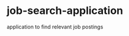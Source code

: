 # job-search-application
application to find relevant job postings

<script type="text/javascript">window['context']={"config":{"origin":"https:\/\/jobtensor.com","origin_route":"search.preview-job","base_path":"\/","urls":{"home":"https:\/\/jobtensor.com","blog":"https:\/\/jobtensor.com\/blog\/","about":"https:\/\/jobtensor.com\/about","post-a-job":"https:\/\/jobtensor.com\/register","pricing":"https:\/\/jobtensor.com\/pricing","imprint":"https:\/\/jobtensor.com\/imprint","data-security":"https:\/\/jobtensor.com\/data-security","support":"https:\/\/jobtensor.com\/support","partners":"https:\/\/jobtensor.com\/partners","sitemap":"https:\/\/jobtensor.com\/sitemap\/index","login":"https:\/\/jobtensor.com\/login","logout":"https:\/\/jobtensor.com\/logout","register":"https:\/\/jobtensor.com\/register","shortlisted":"https:\/\/jobtensor.com\/my\/shortlisted","skill-listing":"https:\/\/jobtensor.com\/top-it-skills-kenntnisse","occupation-listing":"https:\/\/jobtensor.com\/top-occupations-it-branche","study-hub":"https:\/\/jobtensor.com\/Studium","training-hub":"https:\/\/jobtensor.com\/Ausbildung","occupation-hub":"https:\/\/jobtensor.com\/Beruf","salary-hub":"https:\/\/jobtensor.com\/Gehalt","tutorial-hub":"https:\/\/jobtensor.com\/Tutorial\/de","search":"https:\/\/jobtensor.com\/search","search.show":"https:\/\/jobtensor.com\/:path","search.preview-job":"https:\/\/jobtensor.com\/job\/:slug","search.subscribe":"https:\/\/jobtensor.com\/search\/subscribe","ajax.search":"https:\/\/jobtensor.com\/ajax\/search\/:path","ajax.search.suggest":"https:\/\/jobtensor.com\/ajax\/search\/suggest","ajax.search.preview-job":"https:\/\/jobtensor.com\/ajax\/search\/jobs\/:slug","ajax.search.preview-job.meta":"https:\/\/jobtensor.com\/ajax\/search\/jobs\/:slug\/job-meta","ajax.search.preview-job.perform-action":"https:\/\/jobtensor.com\/ajax\/search\/jobs\/:slug\/perform-action","ajax.search.preview-job.perform-apply":"https:\/\/jobtensor.com\/ajax\/search\/jobs\/:slug\/perform-apply","ajax.search.preview-job.visit":"https:\/\/jobtensor.com\/ajax\/search\/jobs\/:slug\/visit","ajax.search.skill":"https:\/\/jobtensor.com\/ajax\/search\/skill","ajax.search.top-terms":"https:\/\/jobtensor.com\/ajax\/search\/top-terms","ajax.bookmarks.store":"https:\/\/jobtensor.com\/ajax\/bookmarks","ajax.bookmarks.delete":"https:\/\/jobtensor.com\/ajax\/bookmarks","ajax.jobs.apply":"https:\/\/jobtensor.com\/ajax\/jobs\/:job\/apply","ajax.external-jobs.apply":"https:\/\/jobtensor.com\/ajax\/external-jobs\/:external_job\/apply","employer.dashboard":"https:\/\/jobtensor.com\/dashboard","employer.jobs.create":"https:\/\/jobtensor.com\/employer\/jobs\/create?step=1&action=create","jobseeker.login":"https:\/\/jobtensor.com\/login?jobseeker","jobseeker.register":"https:\/\/jobtensor.com\/register?jobseeker","jobseeker.dashboard":"https:\/\/jobtensor.com\/jobseeker","jobseeker.shortlisted":"https:\/\/jobtensor.com\/jobseeker\/shortlisted"},"countries":{"GERMANY":"de","UNITED_KINGDOM":"uk","PHILIPPINES":"ph"},"default_country":"de","current_country":"de","supported_languages":["de","en"],"default_language":"de","map_center":["51.165694","10.451500"],"per_page":15,"support":{"email":"support@jobtensor.com","contact":"+49 201 999505-60","copyright":"Copyright \u00a9 Jobtensor 2024. All Rights reserved."}},"user":{"id":null,"is_employer":false,"is_jobseeker":false,"email":null,"full_name":null,"cv_link":null,"resume":null},"language":"de","path":null,"page":1,"seo":{"title":"Mechatroniker \/ Elektroniker (m\/w\/d) Automatisierungstechnik f\u00fcr Spritzgussfertigung","description":"Mechatroniker \/ Elektroniker (m\/w\/d) Automatisierungstechnik f\u00fcr Spritzgussfertigung","canonical":"https:\/\/jobtensor.com\/job\/Mechatroniker-Elektroniker-mwd-Automatisierungstechnik-f%C3%BCr-Spritzgussfertigung-MahskjlIViVy"},"title":"Mechatroniker \/ Elektroniker (m\/w\/d) Automatisierungstechnik f\u00fcr Spritzgussfertigung","total":1202052,"hits":[{"id":2020,"is_premium":true,"title":"Senior Application Owner (m\/f\/d)","company":"SEFE Energy GmbH","company_cluster":"SEFE Energy GmbH","company_logo":"https:\/\/res.cloudinary.com\/inqbyteio\/image\/upload\/f_auto,w_72\/if_ar_gt_1.78,c_lpad,w_72,h_72\/if_else,c_fill,w_72,h_72\/v1727857567\/zb4mhbi5gvslcsyjjwaz.png","posted_at":"2024-10-02","locations":["Kassel"],"is_remote":false,"snippet_fragments":["SEFE ist nicht nur unser Unternehmensname","Aber auch dar\u00fcber hinaus sehen wir uns als wichtigen Bestandteil der Europ\u00e4ischen Energiewende","SEFE ist entlang der Energie-Wertsch\u00f6pfungskette aktiv","Dank jahrzehntelanger Expertise im Energiehandel und dem kontinuierlichen Ausbau des LNG-Angebots ist SEFE mit einem j\u00e4hrlichen Vertriebsvolumen von 200 TWh Gas und Strom einer der wichtigsten Lieferanten von Industriekunden in Europa","SEFE beliefert \u00fcber 50.000 Kunden, von kleinen Unternehmen bis hin zu Stadtwerken und multinationalen Konzernen","Durch Investitionen in saubere Energien und insbesondere in das Wasserstoff-\u00d6kosystem leistet SEFE einen wichtigen Beitrag zur Energiewende","SEFE besch\u00e4ftigt weltweit rund 2.000 Mitarbeiter und ist ein Unternehmen des Bundes"],"from_rate":null,"to_rate":null,"rate_currency":null,"rate_unit":null,"skills":["Java","Test Management","Web Services","CD","Cloud","Continuous Integration","SOAP","Windows","XML","Linux"],"is_new":false,"is_expired":false,"slug":"Senior-Application-Owner-mfd-efBKKACGpUPj"},{"id":2024,"is_premium":true,"title":"Softwareentwickler (m\/w\/d)","company":"Bayerisches Landesamt f\u00fcr Gesundheit und Lebensmittelsicherheit","company_cluster":"Bayerisches Landesamt f\u00fcr Gesundheit und Lebensmittelsicherheit","company_logo":"https:\/\/anzeigenvorschau.net\/bestmedia\/stream\/du\/2061240\/nv6defb240963cd36de9777f697933ab021702a610\/1064544\/da0e2dcd7b08060\/logo_treffer.png","posted_at":"2024-10-02","locations":["Erlangen"],"is_remote":false,"snippet_fragments":[" Erstellung von Dokumentation (Pflichtenhefte, Fachkonzepte etc.) f\u00fcr die IT-Verfahren","       Installation und Test der einzuf\u00fchrenden Softwarepakete  ","       Unterst\u00fctzung der Mitarbeiterinnen und Mitarbeiter bez\u00fcglich der eingesetzten IT-Verfahren  ","       Ansprechpartner (m\/w\/d) f\u00fcr beteiligte externe Firmen  ","       Abgeschlossene Ausbildung als Fachinformatiker (m\/w\/d) f\u00fcr Anwendungsentwicklung oder vergleichbare Ausbildung und Erfahrung ","        Sicherer Umgang mit Visual Studio\/ Eclipse","       Aufgeschlossenheit im Umgang mit Kolleginnen und Kollegen sowie freundliches und sicheres Auftreten im Kontakt mit Anwenderinnen und Anwendern sowie Firmen ","       Sehr gute Deutschkenntnisse in Wort und Schrift (mindestens Sprachniveau C1 nach GER)  ","      30 Tage Urlaub plus Heiligabend und Silvester arbeitsfrei ","      Die Einstellung erfolgt im Wege eines unbefristeten tarifrechtlichen Arbeitsverh\u00e4ltnisses","Die Verg\u00fctung richtet sich nach den Regelungen des TV-L","Die beabsichtigte Eingruppierung erfolgt je nach Qualifikation und pers\u00f6nlichen Voraussetzungen in der Entgeltgruppe E9b","N\u00e4here Informationen zur Verg\u00fctung finden Sie unter ","      Wenn wir Ihr Interesse geweckt haben","Weitere Informationen zum Bewerbungsverfahren, die Bestandteil dieser Ausschreibung sind, finden Sie ebenfalls auf unserer "],"from_rate":null,"to_rate":null,"rate_currency":null,"rate_unit":null,"skills":[".NET","C#","Java","Microsoft Office","NHibernate","Visual Studio","Eclipse","Git","Massenspektrometrie"],"is_new":false,"is_expired":false,"slug":"Softwareentwickler-mwd-f2kXfgcpnIIT"},{"id":2022,"is_premium":true,"title":"Mechatroniker \/ Elektroniker (m\/w\/d) Automatisierungstechnik f\u00fcr Spritzgussfertigung","company":"Novapax Kunststofftechnik","company_cluster":"Novapax Kunststofftechnik","company_logo":"https:\/\/anzeigenvorschau.net\/bestmedia\/stream\/du\/2056378\/nvf658839f833b1329a31b0421c889a35be5b79b48\/1064226\/1de2f3c379b23e7\/logo_treffer.png","posted_at":"2024-10-02","locations":["Berlin"],"is_remote":false,"snippet_fragments":["        Begleitung ausgew\u00e4hlterL\u00f6sungsanbieter f\u00fcr Automatisierungstechnik w\u00e4hrend der Projektierungsphasen bis hin zu einer effizienten Serienfertigung ","Organisation von Vorabnahmen, Installationen, Inbetriebnahmen und Abnahmen neuer Automationsanlagen f\u00fcr die Serienproduktion","        Schulung der Mitarbeitenden zur Handhabung komplexer Anlagen und Maschinen ","Optimierung der Prozesse in Fertigungsanlagen, einschlie\u00dflich Spritzgussmaschinen und Peripherieanlagen","        Sicherstellung der Anlagenverf\u00fcgbarkeit durch Behebung von St\u00f6rungen und Fehlfunktionen ","Installation, Montage, Reparatur und Instandhaltung mechatronischer Systeme","        Parametrier- und Programmierarbeiten an Anlagen und Maschinen ","Dokumentation durchgef\u00fchrter Arbeiten, Erstellung von Wartungsprotokollen sowie Aktualisierung technischer Unterlagen und Pl\u00e4neim MES- bzw","Abgeschlossene Ausbildung als Mechatroniker (m\/w\/d), Industrieelektriker (m\/w\/d) oder Elektroniker(m\/w\/d) f\u00fcr Automatisierungs- und Systemtechnik bzw","        Idealerweise praktische Erfahrung in der Kunststoffspritzgussproduktion ","Mehrj\u00e4hrige Berufserfahrung in der Installation, Wartung und Reparatur elektrischer Anlagen und mechatronischer Systeme","        Know-how in der Fehleranalyse und -behebung sowie Grundkenntnisse in der Programmierung von Steuerungssystemen ","        Routinierter Umgang mit MES- und ERP-Systemen sowie MS Office ","        Gute Deutsch- und Englischkenntnisse in Wort und Schrift ","        Bereitschaft zur Weiterbildung in den Bereichen Elektrotechnik","Teamf\u00e4higkeit, Zuverl\u00e4ssigkeit, Flexibilit\u00e4t und Anpassungsf\u00e4higkeit in einem dynamischen Arbeitsumfeld","        Hohe Lernbereitschaft und Engagement zur Verbesserung von Prozessen und Systemen ","        Freude an der Weitergabe von Wissen an Ihre Kollegen (m\/w\/d) und der \u00dcbernahme neuer Aufgaben und Projekte ","        Kostenfreie Mitarbeiterparkpl\u00e4tze sowie Zuschuss zum Deutschlandticket "],"from_rate":null,"to_rate":null,"rate_currency":null,"rate_unit":null,"skills":["Microsoft Office","Elektronik","Formenbau","Kunststofftechnik","Medizin","Massenspektrometrie"],"is_new":false,"is_expired":false,"slug":"Mechatroniker-Elektroniker-mwd-Automatisierungstechnik-f\u00fcr-Spritzgussfertigung-MahskjlIViVy"},{"id":2023,"is_premium":true,"title":"Entwicklungsingenieur im Bereich Spezialkabelentwicklung (m\/w\/d)","company":"Kromberg & Schubert GmbH Cable & Wire","company_cluster":"Kromberg & Schubert GmbH Cable & Wire","company_logo":"https:\/\/anzeigenvorschau.net\/bestmedia\/stream\/du\/2060290\/nv64b105a6a81b84463ab18e25dc69c9fe98614558\/1064224\/cad0032f77c8d86\/logo_treffer.png","posted_at":"2024-10-02","locations":["Rhede bei Bocholt"],"is_remote":false,"snippet_fragments":["        Erfolgreich abgeschlossenes Studium der Fachrichtung Elektrotechnik","        Mehrj\u00e4hrige Berufserfahrung in der Kabelkonstruktion oder \u00e4hnlichen T\u00e4tigkeiten in kabelnahen Branchen w\u00fcnschenswert ","Analytisches Denken, eigenst\u00e4ndige Arbeitsweise und Proaktivit\u00e4t","        Sehr gute Deutsch- und Englischkenntnisse in Wort und Schrift  ","        Wir sind ein weltweit f\u00fchrender Hersteller von Spezialkabeln","        Wir erm\u00f6glichen spannende Erfahrungen und Herausforderungen","Wir leben Werte wie Vertrauen, Mitarbeiterzufriedenheit und Wertsch\u00e4tzung.","Wir stehen f\u00fcr Optimismus, Innovation und Freude am Erfolg.","      Klingt super?Dann gleich bewerben und Farbe bekennen"],"from_rate":"60.000","to_rate":"80.000","rate_currency":"\u20ac","rate_unit":"p.a.","skills":["Powerpoint","Excel","Medizintechnik","Physik"],"is_new":false,"is_expired":false,"slug":"Entwicklungsingenieur-im-Bereich-Spezialkabelentwicklung-mwd-j7TrOJLy3vcs"},{"id":2021,"is_premium":true,"title":"Category Manager (m\/w\/d) Global Procurement","company":"MEYER WERFT GmbH & Co. KG","company_cluster":"MEYER WERFT GmbH & Co. KG","company_logo":"https:\/\/anzeigenvorschau.net\/bestmedia\/stream\/du\/2061824\/nv5bd1a5cf42db845ab22d18458aee133864c2e72a\/1064179\/62665b84550fe69\/logo_treffer.png","posted_at":"2024-10-02","locations":["Papenburg"],"is_remote":false,"snippet_fragments":["        Durchf\u00fchrung von Ausschreibungen und Angebotsvergleichen in Zusammenarbeit mit den Stakeholdern ","        Klassifizierung der globalen und lokalen Categories und Pflege von Kennzahlen und  Stakeholder-Strukturen der Categories an den einzelnen Standorten ","        \u00dcbernahme einer standort\u00fcbergreifenden Leadbuyer-Funktion bei ausgew\u00e4hlten Beschaffungsvorg\u00e4ngen ","        Aktives Category Management und Monitoring des Category Spends \u00fcber KPIs ","Betreuung von Auszubildenden, dualen Studierenden und Praktikanten (m\/w\/d)","        abgeschlossenes Studium im Bereich Betriebswirtschaft\/Wirtschaftsingenieurwesen bzw","dreij\u00e4hrige kaufm\u00e4nnische oder technische Berufsausbildung und einschl\u00e4gige Berufserfahrung ","        Eine interessante und vielf\u00e4ltige Aufgabe in einem international agierenden Familienunternehmen mit flachen Hierarchien ","verg\u00fcnstigtes Mittagessen und Getr\u00e4nke, Firmen-Fitnessrabatte etc.)","Bei uns arbeitest du eigenverantwortlich, bringst eigene Ideen ins Team ein und tr\u00e4gst so zum gemeinsamen Erfolg bei","Eine offene und respektvolle Unternehmenskultur, bei der wir mit einem starken Wir-Gef\u00fchl Ziele gemeinsam verfolgen","        Auf die Vereinbarkeit von Beruf und Familie legen wir gro\u00dfen Wert und betreiben seit 2013 gemeinsam mit dem Deutschen Roten Kreuz als Tr\u00e4ger unsere Betriebs-Kita Nautilus mit flexiblen \u00d6ffnungszeiten"],"from_rate":null,"to_rate":null,"rate_currency":null,"rate_unit":null,"skills":["Wirtschaftsingenieurwesen"],"is_new":false,"is_expired":false,"slug":"Category-Manager-mwd-Global-Procurement-yV1SWW2Xehm4"},{"id":2018,"is_premium":true,"title":"IT-Projektkoordinator*in (m\/w\/d) mit eig. Programmierf\u00e4higkeiten","company":"Mut f\u00f6rdern e.V.","company_cluster":"Mut f\u00f6rdern e.V.","company_logo":"https:\/\/res.cloudinary.com\/inqbyteio\/image\/upload\/f_auto,w_72\/if_ar_gt_1.78,c_lpad,w_72,h_72\/if_else,c_fill,w_72,h_72\/v1727789270\/oosoxlfs6ler1orcj7ke.png","posted_at":"2024-10-01","locations":["Bremen"],"is_remote":true,"snippet_fragments":["&nbsp;zum Ausbau unserer Projekte, speziell MUT-ATLAS, aber auch Webseiten mit eigenen Anwendungen, die die Kommunikation mit den ehrenamtlichen Teilnehmenden vor, w\u00e4hrend und nach der MUT-TOUR erleichtern.","Erfahrung in Ubuntu\/Debian-Serververwaltung, Docker, Nextcloud, Keycloak, Filemaker, Git, React, Python, C#, Shell-Skripting, Datensicherung sowie HTML und Wordpress.","Du holst dir proaktiv Feedback und sprichst Unklarheiten an","Du hast Interesse an gesundheitsbezogenen Themen und der Selbsthilfe","Es besteht die M\u00f6glichkeit, sich die Arbeitstage frei einzuteilen, was dir eine hohe Flexibilit\u00e4t erm\u00f6glicht.","Wenn n\u00f6tig, stellen wir dir eine dienstliche eSim, einen Zweitbildschirm oder weitere EDV-Ausr\u00fcstung zur Verf\u00fcgung, um deine Arbeit zu unterst\u00fctzen.","Du kannst eigene Ideen einbringen und deine Rolle im Laufe der Zeit weiter ausbauen","H\u00e4nge deinen Lebenslauf als separates PDF (max"],"from_rate":null,"to_rate":null,"rate_currency":null,"rate_unit":null,"skills":["C#","Docker","Keycloak","Python","Ubuntu","WordPress","FileMaker","Git","HTML","React"],"is_new":false,"is_expired":false,"slug":"IT-Projektkoordinatorin-mwd-mit-eig-Programmierf\u00e4higkeiten-KSVY6lIeU9Dj"},{"id":2017,"is_premium":true,"title":"Konstrukteur Maschinen- & Anlagenbau","company":"LEWA GmbH","company_cluster":"LEWA GmbH","company_logo":"https:\/\/anzeigenvorschau.net\/bestmedia\/stream\/du\/2059665\/nv5bc65aef68cf1dcf438c45eac0019062a36ef8be\/1063257\/1016b98e33cb031\/logo_treffer.png","posted_at":"2024-10-01","locations":["Leonberg"],"is_remote":false,"snippet_fragments":["Erstellung von 2D-Fertigungs- undMa\u00dfzeichnungen, P&IDs und Schnittbildern","        Lesen & Verstehen von Kundenspezifikationen in deutscher und englischer Sprache ","        Erstellung von Anfrage- \/ Bestelltexten zur Spezifizierung von Zukaufteilen ","Auslegung und Risikobewertung f\u00fcr Anlagen, Pumpen-Skids","        Beratende T\u00e4tigkeit zum Support f\u00fcr die Abteilungen Qualit\u00e4t","Sehr gute 3D-CAD-Kenntnisse, vorzugsweise Solid Edge","        Kenntnisse der branchen\u00fcblichen Regelwerke und Normen ","        Werkstoffkenntnisse (Materialauswahl anhand von Spezifikationen und Einsatzbedingungen) ","          Erfahrung im Umgang mit SAP R3 bzgl","        Freiwillige Zusatzzahlungen wie Urlaubs- und Weihnachtsgeld "],"from_rate":null,"to_rate":null,"rate_currency":null,"rate_unit":null,"skills":["Adobe Edge","IDS","SAP","SOLID","Solid Edge","Anlagenbau","Maschinenbau","Regelungstechnik"],"is_new":false,"is_expired":false,"slug":"Konstrukteur-Maschinen-Anlagenbau-hEC9EyN0VeWv"},{"id":2016,"is_premium":true,"title":"Systemadministrator (m\/w\/d)","company":"Stadt Schriesheim Rhein-Neckar-Kreis","company_cluster":"Stadt Schriesheim Rhein-Neckar-Kreis","company_logo":"https:\/\/anzeigenvorschau.net\/bestmedia\/stream\/du\/2059799\/nvb03106c60fdbb78c8344029a70c5103a588a31fc\/1063379\/bd2da132390fdd2\/logo_treffer.png","posted_at":"2024-10-01","locations":["Schriesheim bei Mannheim"],"is_remote":false,"snippet_fragments":[" Installation und Verwaltung von Hardware und Software sowie Konfiguration von Serversystemen und Netzwerkkomponenten"," First- und Second-Level-Support f\u00fcr das Rathaus und die Au\u00dfenstellen, Analyse von St\u00f6rungen und Fehlermeldungen sowie deren Behebung"," Verwaltung von Benutzer- und Computerobjekten im AD DS"," Steuerung, Ausbau und Administration der IT-Sicherheitssysteme"," Mitwirkung bei IT-Projekten sowie bei der Implementierung neuer Technologien ","       Eine abgeschlossene Ausbildung als Fachinformatiker(m\/w\/d) f\u00fcr Systemintegration oder ein vergleichbarer Abschluss ","       Gute Kenntnisse in VMware sowie Microsoft-Client- und Server-Betriebssystemen ","Einschl\u00e4gige Kenntnisse in Windows PowerShell, Veeam Backup& Replication oder baramundi Management Suite w\u00fcnschenswert","      Wir bieten Ihnen einen abwechslungsreichen und zukunftsorientierten Arbeitsplatz in einem engagierten","       Stadtverwaltung Schriesheim  Friedrichstra\u00dfe 2830 69198 Schriesheim Tel"],"from_rate":null,"to_rate":null,"rate_currency":null,"rate_unit":null,"skills":["PowerShell","Mobile Device Management","VMware","Veeam","Replication","Windows"],"is_new":false,"is_expired":false,"slug":"Systemadministrator-mwd-tayHbOuMRdRO"},{"id":2019,"is_premium":true,"title":"Referatsleiter*in Technische Revision","company":"Max-Planck-Gesellschaft zur F\u00f6rderung der Wissenschaften e.V.","company_cluster":"Max-Planck-Gesellschaft zur F\u00f6rderung der Wissenschaften e.V.","company_logo":"https:\/\/anzeigenvorschau.net\/bestmedia\/stream\/du\/2054547\/nv2ec6604fab1a81b0a57ff5d75a63536475be1a7a\/1060247\/edee3449f429385\/logo_treffer.png","posted_at":"2024-10-01","locations":["M\u00fcnchen"],"is_remote":false,"snippet_fragments":["      Im Rahmen eines unbefristeten Arbeitsverh\u00e4ltnisses bieten wir Ihnen je nach Qualifikation und Berufserfahrung eine Bezahlung bis Entgeltgruppe 15 TV\u00f6D (Bund) sowie verschiedene Sozialleistungen","Unverbindliche Informationen zum Gehalt finden Sie in der Entgelttabelle des \u00f6ffentlichen Dienstes (TV\u00f6D Bund)","Ihr Arbeitsplatz liegt in der Stadtmitte M\u00fcnchens und ist gut mit \u00f6ffentlichen Verkehrsmitteln zu erreichen","In der N\u00e4he des Dienstgeb\u00e4udes sind Betreuungsm\u00f6glichkeiten f\u00fcr Kinder im Alter von sechs Monaten bis drei Jahren vorhanden","       Was Sie von uns erwarten k\u00f6nnen ","       Wir unterst\u00fctzen Sie bei der Vereinbarkeit von Beruf und Familie durch flexible Arbeitszeitmodelle ","       Wir f\u00f6rdern Ihre pers\u00f6nliche Entwicklung durch vielf\u00e4ltige individuelle Weiterbildungsma\u00dfnahmen und bieten Ihnen ein umfangreiches Angebot zur Gesundheitsf\u00f6rderung sowie eine betriebliche Altersvorsorge ","       Wir bieten verg\u00fcnstigte Jobtickets zur Nutzung des \u00f6ffentlichen Personennahverkehrs ","       Daneben werden die \u00fcblichen Sozialleistungen des \u00f6ffentlichen Dienstes (Bund) gew\u00e4hrt ","       Wir bieten die M\u00f6glichkeit des mobilen Arbeitens ","      Die Max-Planck-Gesellschaft hat sich zum Ziel gesetzt"," Die Max-Planck-Gesellschaft strebt nach Geschlechtergerechtigkeit und Vielfalt","Wir freuen uns \u00fcber Bewerber*innen jeglichen Hintergrunds","      Haben wir Ihr Interesse geweckt? Dann freuen wir uns auf Ihre vollst\u00e4ndige Onlinebewerbung (Kennziffer 114\/24) inklusive Motivationsschreiben unter  www"],"from_rate":null,"to_rate":null,"rate_currency":null,"rate_unit":null,"skills":[],"is_new":false,"is_expired":false,"slug":"Referatsleiterin-Technische-Revision-xUDCwSlh8S6H"},{"id":2015,"is_premium":true,"title":"IT-Mitarbeiter*in f\u00fcr das Produktmanagement im Bereich E-Mail","company":"Deutsche Bundesbank","company_cluster":"Deutsche Bundesbank","company_logo":"https:\/\/res.cloudinary.com\/inqbyteio\/image\/upload\/f_auto,w_72\/if_ar_gt_1.78,c_lpad,w_72,h_72\/if_else,c_fill,w_72,h_72\/v1727705268\/wfrkiroognreyimsgm3d.jpg","posted_at":"2024-09-30","locations":["Munich"],"is_remote":false,"snippet_fragments":["Bankzulage, zukunftsorientierter Arbeitsplatz im \u00f6ffentlichen Dienst mit verl\u00e4sslichen Arbeitsbedingungen, unbefristetes Arbeitsverh\u00e4ltnis, abwechslungsreiche Aufgaben, grunds\u00e4tzliche Verbeamtungsm\u00f6glichkeit, M\u00f6glichkeit zur Fortf\u00fchrung eines bestehenden Beamtenverh\u00e4ltnisses (bis A 12)","betriebliches Gesundheitsmanagement, Gesundheits- und Sportkurse, kostenloses Jobticket, gute Verkehrsanbindung (Bus &amp; Bahn)&nbsp;betriebliches Gesundheitsmanagement, Gesundheits- und Sportkurse, kostenloses Jobticket, gute Verkehrsanbindung (Bus &amp; Bahn)","Falls Sie im Voraus noch Fragen haben","Schwerbehinderte Menschen werden bei gleicher Eignung bevorzugt ber\u00fccksichtigt"],"from_rate":null,"to_rate":null,"rate_currency":null,"rate_unit":null,"skills":["ITIL","Cloud","Microsoft Exchange","Malware","Microsoft Outlook","Agile Testing","Massenspektrometrie"],"is_new":false,"is_expired":false,"slug":"IT-Mitarbeiterin-f\u00fcr-das-Produktmanagement-im-Bereich-E-Mail-wTRfEOXZsi29"},{"id":2013,"is_premium":true,"title":"Sachgebietsleitung Hochbau (d\/m\/w) in der Fachgruppe Geb\u00e4ude- und Grundst\u00fccksbewirtschaftung","company":"Hansestadt Buxtehude","company_cluster":"Hansestadt Buxtehude","company_logo":"https:\/\/anzeigenvorschau.net\/bestmedia\/stream\/du\/2055562\/nv30ae7f14b62190c5d1295320f6132a5a3b041936\/1062622\/dcf672219a20f10\/logo_treffer.png","posted_at":"2024-09-30","locations":["Buxtehude"],"is_remote":false,"snippet_fragments":["Verschiedene Arbeitszeitmodelle oder Telearbeit k\u00f6nnen individuell an Ihre Lebensphase angepasst werden","       Bleiben Sie mit uns am Ball","\u00dcber Aktionen zur F\u00f6rderung eines gesunden Lebensstils mit dem Ziel","Seien Sie sicher.Wir bieten eine unbefristete Besch\u00e4ftigung.","       Setzen Sie auf eine faire Verg\u00fctung","       Sie \u00fcbernehmen allgemeine Leitungst\u00e4tigkeiten mit Personalverantwortung f\u00fcr 11 Mitarbeiter*innen mit dem Schwerpunkt Wirtschaftlichkeit und Nachhaltigkeit","       Sie verantworten die Steuerungsaufgaben zur Sicherstellung der Umsetzung der im Haushalt der Hansestadt Buxtehude festgeschriebenen Bauma\u00dfnahmen","Sie f\u00fchren Ergebniskontrollen (Kosten, Termine, Qualit\u00e4t) durch und erstellen Statusberichte (Baucontrolling).","Sie \u00fcbernehmen die Projektleitung, das Projektmanagement sowie die Bauherrenvertretung f\u00fcr gr\u00f6\u00dfere Bauvorhaben.","       Sie verantworten die Sicherstellung des Informationsaustauschs und der Kommunikation (intern und extern) mit den Bedarfstr\u00e4gern und Fachaussch\u00fcssen","       Sie sind zust\u00e4ndig f\u00fcr die Prozessoptimierung der bisherigen Verfahrensabl\u00e4ufe gemeinsam mit der Fachgruppen- bzw","       Sie sorgen f\u00fcr die Entwicklungund Umsetzung der Digitalisierung innerhalb des Sachgebiets","       Sie \u00fcbernehmen die Haushaltsverantwortung f\u00fcr die Projekte dieses Sachgebietes","      Eine Anpassung des Stellenprofils ist vorbehalten","       Sie haben ein abgeschlossenes Hochschulstudium (Diplom\/Bachelor) der Fachrichtung Bauingenieurwesen","       Sie verf\u00fcgen \u00fcber eine mehrj\u00e4hrige einschl\u00e4gige Berufserfahrung und umfassende Fachkenntnisse im Bereich Hochbau und bringen idealerweise Erfahrung in der F\u00fchrung eines Teams mit","       Sie haben vertiefte Kenntnisse im Vergabe- und Vertragswesen sowie betriebswirtschaftliche Kenntnisse und ein outputorientiertes Denken und Handeln","       Sie verf\u00fcgen \u00fcber einschl\u00e4gige Kenntnisse der relevanten Fachgesetze","       Sie haben die F\u00e4higkeit zur systematischen und eigenverantwortlichen Aufgabenerledigung und bringen eine ausgepr\u00e4gte Kommunikationsf\u00e4higkeit mit","       Durchsetzungsverm\u00f6gen sowie ein hohes Ma\u00df an Eigenverantwortung bringen Sie au\u00dferdem mit","Und f\u00fcr die Menschen, die hier leben."],"from_rate":null,"to_rate":null,"rate_currency":null,"rate_unit":null,"skills":["Bauingenieurwesen","Wirtschaftsingenieurwesen","Architektur"],"is_new":false,"is_expired":false,"slug":"Sachgebietsleitung-Hochbau-dmw-in-der-Fachgruppe-Geb\u00e4ude-und-Grundst\u00fccksbewirtschaftung-T97Uj5yEGJR2"},{"id":2014,"is_premium":true,"title":"Prozess- und IT-Specialist f\u00fcr Transportmanagementsysteme (m\/w\/d)","company":"DSV Road GmbH","company_cluster":"DSV Road GmbH","company_logo":"https:\/\/anzeigenvorschau.net\/bestmedia\/stream\/du\/2058005\/nvaf03d3af2f860cab0255729f920e66b8f311a2fd\/1062601\/2623059b4f662ad\/logo_treffer.png","posted_at":"2024-09-30","locations":["Schwieberdingen"],"is_remote":false,"snippet_fragments":["        Du koordinierst und \u00fcberwachst unser Transportmanagementsystem im First-und Second-Level-Support ","        Du analysierst und optimierst unsere Speditionsprozesse im IT-Umfeld ","        Du bringst sehr gute Deutsch- und gute Englischkenntnisse in Wort und Schrift sowie einen routinierten Umgang mit MS Office mit ","        Du bist ein kommunikativer Teamplayer (m\/w\/d) und brennst daf\u00fcr","      So geht es weiter  dein Weg zu uns ","        Match! Du erh\u00e4ltst deine Zusage und den Arbeitsvertrag ","Willkommen bei DSV! Training, Mentoring und Unterst\u00fctzung durch deinen Buddy","      Haben wir dein Interesse geweckt? Dann starte jetzt deine Karriere bei DSV! ","       Bitte bewirb dich \u00fcber unsere Homepage mit deinem Lebenslauf","Schwerbehinderte Menschen und ihnen Gleichgestellte werden bei gleicher Eignung bevorzugt ber\u00fccksichtigt","       Dein Kontakt Frau Selena Akdas HR Specialist"],"from_rate":null,"to_rate":null,"rate_currency":null,"rate_unit":null,"skills":["Microsoft Office","Massenspektrometrie"],"is_new":false,"is_expired":false,"slug":"Prozess-und-IT-Specialist-f\u00fcr-Transportmanagementsysteme-mwd-MbInX9L3tsAX"},{"id":2010,"is_premium":true,"title":"Senior Pharmacometrician (all genders)","company":"AbbVie Deutschland GmbH & Co. KG","company_cluster":"AbbVie Deutschland GmbH & Co. KG","company_logo":"https:\/\/res.cloudinary.com\/inqbyteio\/image\/upload\/f_auto,w_72\/if_ar_gt_1.78,c_lpad,w_72,h_72\/if_else,c_fill,w_72,h_72\/v1727442102\/repjh0hu1v4xowg1xyny.png","posted_at":"2024-09-27","locations":["Ludwigshafen"],"is_remote":false,"snippet_fragments":["Do you have a passion for improving health care around the world and for using your expertise to improve patients' quality of life? In a challenging work environment that allows you to broaden and develop your own skills? Youve found the right place!&nbsp;","Further develop your expertise and join our team as","(12 months temporary \/ full- or part-time)","It quantifies the various aspects of the (desired and undesired) effects of drugs in the context of disease","The models are based on clinical data","The Senior Pharmacometrician will independently perform high quality pharmacometric (PMx) analyses essential for internal decision making and successful regulatory submission","Pharmacometrics at AbbVie is a subdivision of Clinical Pharmacology (ClinPharm) in the Clinical Development organization","(e.g., dataset specifications, analysis plans, presentations, and reports, as well as other documents for regulatory interactions)","Actively participating and presenting at ClinPharm project team meetings and to ClinPharm leadership","Seeking to continually evaluate and implement novel PMx methods and approaches","Delivering results for business needs and plays a role in positioning AbbVie for long-term success","This i s how you can make a difference","PhD with 0 years of experience, Masters Degree or equivalent education and typically 5years of experience in relevant field includes experience with data science, mathematics, biostatistics, modeling and simulation, Pharmacometrics or systems pharmacology","Scripting languages (Python, R, Julia or similar)","Please indicate your potential start date and salary expectations in your motivation letter","Be a part of it and grow with us  go above and beyond! Sounds like the perfect career opportunity for you? We look forward to receiving your application","All you need is a complete CV  anything else will be discussed in person"],"from_rate":null,"to_rate":null,"rate_currency":null,"rate_unit":null,"skills":["Scripting Language","Data Science","Python","Statistical modeling","Julia","R","Biostatistics","Immunologie","Mathematik","Neurowissenschaften","Onkologie","Pharmacometrics","Pharmakologie"],"is_new":false,"is_expired":false,"slug":"Senior-Pharmacometrician-all-genders-Vttjg5ZYpWaW"},{"id":2011,"is_premium":true,"title":"SAP-Anwendungsbetreuer*in","company":"hanseWasser Bremen GmbH","company_cluster":"hanseWasser Bremen GmbH","company_logo":"https:\/\/anzeigenvorschau.net\/bestmedia\/stream\/du\/2058130\/nv206802c46ac5c4128660ff53e1e112c725f92529\/1061862\/e33666e4060fda1\/logo_treffer.png","posted_at":"2024-09-27","locations":["Bremen"],"is_remote":false,"snippet_fragments":["Wir freuen uns, wenn Sie sich direkt bei uns \u00fcber das ","      Oder Sie kontaktieren uns einfach  wir beraten gern und geben detailliert Auskunft","Ihr Ansprechpartner ist Job-Jan Meyer unter 0421 \/ 988 - 1331. "],"from_rate":"48.000","to_rate":"61.500","rate_currency":"\u20ac","rate_unit":"p.a.","skills":["SAP"],"is_new":false,"is_expired":false,"slug":"SAP-Anwendungsbetreuerin-SiqqZ7mponpa"},{"id":2012,"is_premium":true,"title":"Systemadministrator (m\/w\/d)","company":"F\u00fcrstlich Castell\u2019sche Bank","company_cluster":"F\u00fcrstlich Castell\u2019sche Bank","company_logo":"https:\/\/anzeigenvorschau.net\/bestmedia\/stream\/du\/2057657\/nvdb525bf48e7237e1b8f7c7a695b9fc734f000e18\/1062338\/cdf659250e4b209\/logo_treffer.png","posted_at":"2024-09-27","locations":["W\u00fcrzburg"],"is_remote":false,"snippet_fragments":["Gemeinsam mit Ihrem gut funktionierenden, siebenk\u00f6pfigen Team IT-Infrastruktur& IT-Betrieb stellen Sie den reibungslosen Betrieb der IT (mobile Endger\u00e4te, Clients und Server) sowie der Infrastruktur (Netzwerke und Telefonie) sicher.","       Sie unterst\u00fctzen die Mitarbeitenden bei der Anwendung bzw","       Zur Optimierung der Arbeitsprozesse planen und implementieren Sie neue Technologien","       Sie koordinieren externe Dienstleister operativ und sorgen f\u00fcr die Einhaltung vereinbarter Serviceleistungen","       Sie \u00fcbernehmen die Leitung von IT-Projekten und tragen die Verantwortung f\u00fcr deren erfolgreiche Umsetzung","       Sie besitzen ein abgeschlossenes Studium der Informatik oder eine vergleichbare Ausbildung wie z","zum Fachinformatiker(m\/w\/d) Systemintegration und bringen mehrj\u00e4hrige Berufserfahrung mit","       Sie sind versiert im Umgang mit Windows Client und Server","       Sie bringen umfassende Erfahrung hinsichtlich Monitoring sowie Betrieb von IT-L\u00f6sungen (Endger\u00e4te\/ Clients und Server) mit und sind mit Verfahren zur Automatisierung vertraut","       Sie haben ein solides Verst\u00e4ndnis von IT-Architekturen sowie den spezifischen Sicherheitsanforderungen im IT-Bereich","Kaufm\u00e4nnisches Know-how, idealerweise im Bankwesen, ist von Vorteil, aber keine Voraussetzung.","Sie kennen sich mit IT-Vertr\u00e4gen, einschlie\u00dflich Garantien sowie Service-Level-Agreements, aus und k\u00f6nnen Ma\u00dfnahmen zur Einhaltung dieser Vertr\u00e4ge ableiten.","Sie sind ein echter Teamplayer(m\/w\/d), treten sicher und freundlich auf und haben ein ausgepr\u00e4gtes Dienstleistungsverst\u00e4ndnis im Umgang mit Kolleginnen und Kollegen.","       Zukunft braucht Herkunft wir verstehen uns als moderne und innovative Privatbank mit 250-j\u00e4hriger Tradition","       Wir schaffen zukunftsorientiert Mehrwert und f\u00f6rdern Sie flexibel","Unabh\u00e4ngig, ob Eigent\u00fcmer oder Fachkraft ein wertsch\u00e4tzendes Miteinander innerhalb flacher Hierarchien ist uns wichtig.","       Gemeinsam wollen wir vorankommen f\u00fcr Ihre verantwortungsvollen T\u00e4tigkeiten bieten wir Ihnen eine leistungsgerechte Verg\u00fctung mit Sozialleistungen und zahlreichen Benefits","       Wir stellen Sie in den Mittelpunkt mit 3Tagen mobilem Arbeiten pro Woche schaffen wir f\u00fcr Sie ein flexibles und familienfreundliches Arbeitsumfeld"],"from_rate":null,"to_rate":null,"rate_currency":null,"rate_unit":null,"skills":["Windows"],"is_new":false,"is_expired":false,"slug":"Systemadministrator-mwd-f8KGIOztIIWR"}],"suggestedHits":[],"pages":20,"skillCommonType":"it","skillLogos":{".NET":"https:\/\/res.cloudinary.com\/inqbyteio\/image\/upload\/f_auto,w_40,h_40,c_pad\/if_ar_gt_1.78,c_lpad,w_40,h_40\/v1607047906\/search\/autosuggestion\/microsoft-net_ql1goh.svg","Adobe Edge":"https:\/\/res.cloudinary.com\/inqbyteio\/image\/upload\/f_auto,w_40,h_40,c_pad\/if_ar_gt_1.78,c_lpad,w_40,h_40\/v1596548058\/search\/autosuggestion\/Adobe_Edge.svg","Agile Testing":"https:\/\/res.cloudinary.com\/inqbyteio\/image\/upload\/f_auto,w_40,h_40,c_pad\/if_ar_gt_1.78,c_lpad,w_40,h_40\/v1596548110\/search\/autosuggestion\/Agile_testing.jpg","Anlagenbau":"https:\/\/res.cloudinary.com\/inqbyteio\/image\/upload\/f_auto,w_40,h_40,c_pad\/if_ar_gt_1.78,c_lpad,w_40,h_40\/v1643179186\/search\/autosuggestion\/engineering_default_logo_ch5blc.svg","Architektur":"https:\/\/res.cloudinary.com\/inqbyteio\/image\/upload\/f_auto,w_40,h_40,c_pad\/if_ar_gt_1.78,c_lpad,w_40,h_40\/v1643179186\/search\/autosuggestion\/engineering_default_logo_ch5blc.svg","Bauingenieurwesen":"https:\/\/res.cloudinary.com\/inqbyteio\/image\/upload\/f_auto,w_40,h_40,c_pad\/if_ar_gt_1.78,c_lpad,w_40,h_40\/v1643179186\/search\/autosuggestion\/engineering_default_logo_ch5blc.svg","Biostatistics":"https:\/\/res.cloudinary.com\/inqbyteio\/image\/upload\/f_auto,w_40,h_40,c_pad\/if_ar_gt_1.78,c_lpad,w_40,h_40\/v1643356202\/search\/autosuggestion\/science_default_logo_w2yzyl.svg","C#":"https:\/\/res.cloudinary.com\/inqbyteio\/image\/upload\/f_auto,w_40,h_40,c_pad\/if_ar_gt_1.78,c_lpad,w_40,h_40\/v1607051159\/search\/autosuggestion\/c--4_cjgwzm.svg","CD":"https:\/\/res.cloudinary.com\/inqbyteio\/image\/upload\/f_auto,w_40,h_40,c_pad\/if_ar_gt_1.78,c_lpad,w_40,h_40\/v1596548883\/search\/autosuggestion\/Continuous_delivery.png","Cloud":"https:\/\/res.cloudinary.com\/inqbyteio\/image\/upload\/f_auto,w_40,h_40,c_pad\/if_ar_gt_1.78,c_lpad,w_40,h_40\/v1596548843\/search\/autosuggestion\/Cloud_computing.svg","Continuous Integration":"https:\/\/res.cloudinary.com\/inqbyteio\/image\/upload\/f_auto,w_40,h_40,c_pad\/if_ar_gt_1.78,c_lpad,w_40,h_40\/v1596548883\/search\/autosuggestion\/Continuous_integration.png","Data Science":"https:\/\/res.cloudinary.com\/inqbyteio\/image\/upload\/f_auto,w_40,h_40,c_pad\/if_ar_gt_1.78,c_lpad,w_40,h_40\/v1596548975\/search\/autosuggestion\/Data_science.png","Docker":"https:\/\/res.cloudinary.com\/inqbyteio\/image\/upload\/f_auto,w_40,h_40,c_pad\/if_ar_gt_1.78,c_lpad,w_40,h_40\/v1607051775\/search\/autosuggestion\/docker_brauxz.svg","Eclipse":"https:\/\/res.cloudinary.com\/inqbyteio\/image\/upload\/f_auto,w_40,h_40,c_pad\/if_ar_gt_1.78,c_lpad,w_40,h_40\/v1607051911\/search\/autosuggestion\/eclipse-11_l64acu.svg","Elektronik":"https:\/\/res.cloudinary.com\/inqbyteio\/image\/upload\/f_auto,w_40,h_40,c_pad\/if_ar_gt_1.78,c_lpad,w_40,h_40\/v1643179186\/search\/autosuggestion\/engineering_default_logo_ch5blc.svg","Excel":"https:\/\/res.cloudinary.com\/inqbyteio\/image\/upload\/f_auto,w_40,h_40,c_pad\/if_ar_gt_1.78,c_lpad,w_40,h_40\/v1596550587\/search\/autosuggestion\/Microsoft_Excel.svg","FileMaker":"https:\/\/res.cloudinary.com\/inqbyteio\/image\/upload\/f_auto,w_40,h_40,c_pad\/if_ar_gt_1.78,c_lpad,w_40,h_40\/v1607052723\/search\/autosuggestion\/filemaker_ua8ols.svg","Formenbau":"https:\/\/res.cloudinary.com\/inqbyteio\/image\/upload\/f_auto,w_40,h_40,c_pad\/if_ar_gt_1.78,c_lpad,w_40,h_40\/v1643179186\/search\/autosuggestion\/engineering_default_logo_ch5blc.svg","Git":"https:\/\/res.cloudinary.com\/inqbyteio\/image\/upload\/f_auto,w_40,h_40,c_pad\/if_ar_gt_1.78,c_lpad,w_40,h_40\/v1607052775\/search\/autosuggestion\/git-icon_eaawz7.svg","HTML":"https:\/\/res.cloudinary.com\/inqbyteio\/image\/upload\/f_auto,w_40,h_40,c_pad\/if_ar_gt_1.78,c_lpad,w_40,h_40\/v1607053215\/search\/autosuggestion\/html5_qvygqw.svg","IDS":"https:\/\/res.cloudinary.com\/inqbyteio\/image\/upload\/f_auto,w_40,h_40,c_pad\/if_ar_gt_1.78,c_lpad,w_40,h_40\/v1596549782\/search\/autosuggestion\/Intrusion_detection_system.png","Immunologie":"https:\/\/res.cloudinary.com\/inqbyteio\/image\/upload\/f_auto,w_40,h_40,c_pad\/if_ar_gt_1.78,c_lpad,w_40,h_40\/v1643356202\/search\/autosuggestion\/science_default_logo_w2yzyl.svg","ITIL":"https:\/\/res.cloudinary.com\/inqbyteio\/image\/upload\/f_auto,w_40,h_40,c_pad\/if_ar_gt_1.78,c_lpad,w_40,h_40\/v1596549791\/search\/autosuggestion\/ITIL.svg","Java":"https:\/\/res.cloudinary.com\/inqbyteio\/image\/upload\/f_auto,w_40,h_40,c_pad\/if_ar_gt_1.78,c_lpad,w_40,h_40\/v1607053301\/search\/autosuggestion\/java-14_ngek16.svg","Julia":"https:\/\/res.cloudinary.com\/inqbyteio\/image\/upload\/f_auto,w_40,h_40,c_pad\/if_ar_gt_1.78,c_lpad,w_40,h_40\/v1596546671\/search\/autosuggestion\/647b7cf75cb5662b96901bc521968e94.png","Keycloak":"https:\/\/res.cloudinary.com\/inqbyteio\/image\/upload\/f_auto,w_40,h_40,c_pad\/if_ar_gt_1.78,c_lpad,w_40,h_40\/v1596549937\/search\/autosuggestion\/Keycloak.png","Kunststofftechnik":"https:\/\/res.cloudinary.com\/inqbyteio\/image\/upload\/f_auto,w_40,h_40,c_pad\/if_ar_gt_1.78,c_lpad,w_40,h_40\/v1643179186\/search\/autosuggestion\/engineering_default_logo_ch5blc.svg","Linux":"https:\/\/res.cloudinary.com\/inqbyteio\/image\/upload\/f_auto,w_40,h_40,c_pad\/if_ar_gt_1.78,c_lpad,w_40,h_40\/v1607053545\/search\/autosuggestion\/linux-tux_lbphoh.svg","Malware":"https:\/\/res.cloudinary.com\/inqbyteio\/image\/upload\/f_auto,w_40,h_40,c_pad\/if_ar_gt_1.78,c_lpad,w_40,h_40\/v1644217161\/search\/autosuggestion\/IT_default_logo_ry9liu.svg","Maschinenbau":"https:\/\/res.cloudinary.com\/inqbyteio\/image\/upload\/f_auto,w_40,h_40,c_pad\/if_ar_gt_1.78,c_lpad,w_40,h_40\/v1643179186\/search\/autosuggestion\/engineering_default_logo_ch5blc.svg","Massenspektrometrie":"https:\/\/res.cloudinary.com\/inqbyteio\/image\/upload\/f_auto,w_40,h_40,c_pad\/if_ar_gt_1.78,c_lpad,w_40,h_40\/v1643356202\/search\/autosuggestion\/science_default_logo_w2yzyl.svg","Mathematik":"https:\/\/res.cloudinary.com\/inqbyteio\/image\/upload\/f_auto,w_40,h_40,c_pad\/if_ar_gt_1.78,c_lpad,w_40,h_40\/v1643356202\/search\/autosuggestion\/science_default_logo_w2yzyl.svg","Medizin":"https:\/\/res.cloudinary.com\/inqbyteio\/image\/upload\/f_auto,w_40,h_40,c_pad\/if_ar_gt_1.78,c_lpad,w_40,h_40\/v1643356202\/search\/autosuggestion\/science_default_logo_w2yzyl.svg","Medizintechnik":"https:\/\/res.cloudinary.com\/inqbyteio\/image\/upload\/f_auto,w_40,h_40,c_pad\/if_ar_gt_1.78,c_lpad,w_40,h_40\/v1643179186\/search\/autosuggestion\/engineering_default_logo_ch5blc.svg","Microsoft Exchange":"https:\/\/res.cloudinary.com\/inqbyteio\/image\/upload\/f_auto,w_40,h_40,c_pad\/if_ar_gt_1.78,c_lpad,w_40,h_40\/v1596550588\/search\/autosuggestion\/Microsoft_Exchange_Server.svg","Microsoft Office":"https:\/\/res.cloudinary.com\/inqbyteio\/image\/upload\/f_auto,w_40,h_40,c_pad\/if_ar_gt_1.78,c_lpad,w_40,h_40\/v1596550591\/search\/autosuggestion\/Microsoft_Office.svg","Microsoft Outlook":"https:\/\/res.cloudinary.com\/inqbyteio\/image\/upload\/f_auto,w_40,h_40,c_pad\/if_ar_gt_1.78,c_lpad,w_40,h_40\/v1596550593\/search\/autosuggestion\/Microsoft_Outlook.svg","Mobile Device Management":"https:\/\/res.cloudinary.com\/inqbyteio\/image\/upload\/f_auto,w_40,h_40,c_pad\/if_ar_gt_1.78,c_lpad,w_40,h_40\/v1620652329\/search\/autosuggestion\/mobile-device-management_ehd6ua.svg","Neurowissenschaften":"https:\/\/res.cloudinary.com\/inqbyteio\/image\/upload\/f_auto,w_40,h_40,c_pad\/if_ar_gt_1.78,c_lpad,w_40,h_40\/v1643356202\/search\/autosuggestion\/science_default_logo_w2yzyl.svg","NHibernate":"https:\/\/res.cloudinary.com\/inqbyteio\/image\/upload\/f_auto,w_40,h_40,c_pad\/if_ar_gt_1.78,c_lpad,w_40,h_40\/v1596550622\/search\/autosuggestion\/NHibernate.jpg","Physik":"https:\/\/res.cloudinary.com\/inqbyteio\/image\/upload\/f_auto,w_40,h_40,c_pad\/if_ar_gt_1.78,c_lpad,w_40,h_40\/v1643356202\/search\/autosuggestion\/science_default_logo_w2yzyl.svg","Powerpoint":"https:\/\/res.cloudinary.com\/inqbyteio\/image\/upload\/f_auto,w_40,h_40,c_pad\/if_ar_gt_1.78,c_lpad,w_40,h_40\/v1596550594\/search\/autosuggestion\/Microsoft_PowerPoint.svg","PowerShell":"https:\/\/res.cloudinary.com\/inqbyteio\/image\/upload\/f_auto,w_40,h_40,c_pad\/if_ar_gt_1.78,c_lpad,w_40,h_40\/v1596554813\/search\/autosuggestion\/powershell.png","Python":"https:\/\/res.cloudinary.com\/inqbyteio\/image\/upload\/f_auto,w_40,h_40,c_pad\/if_ar_gt_1.78,c_lpad,w_40,h_40\/v1607041905\/search\/autosuggestion\/python-5_pu9wog.svg","R":"https:\/\/res.cloudinary.com\/inqbyteio\/image\/upload\/f_auto,w_40,h_40,c_pad\/if_ar_gt_1.78,c_lpad,w_40,h_40\/v1596615877\/search\/autosuggestion\/r-logo.png","React":"https:\/\/res.cloudinary.com\/inqbyteio\/image\/upload\/f_auto,w_40,h_40,c_pad\/if_ar_gt_1.78,c_lpad,w_40,h_40\/v1607055551\/search\/autosuggestion\/react_kjnafo.svg","Regelungstechnik":"https:\/\/res.cloudinary.com\/inqbyteio\/image\/upload\/f_auto,w_40,h_40,c_pad\/if_ar_gt_1.78,c_lpad,w_40,h_40\/v1643179186\/search\/autosuggestion\/engineering_default_logo_ch5blc.svg","Replication":"https:\/\/res.cloudinary.com\/inqbyteio\/image\/upload\/f_auto,w_40,h_40,c_pad\/if_ar_gt_1.78,c_lpad,w_40,h_40\/v1644217161\/search\/autosuggestion\/IT_default_logo_ry9liu.svg","SAP":"https:\/\/res.cloudinary.com\/inqbyteio\/image\/upload\/f_auto,w_40,h_40,c_pad\/if_ar_gt_1.78,c_lpad,w_40,h_40\/v1614251467\/search\/autosuggestion\/SAP_2011_logo_ddrchf.svg","Scripting Language":"https:\/\/res.cloudinary.com\/inqbyteio\/image\/upload\/f_auto,w_40,h_40,c_pad\/if_ar_gt_1.78,c_lpad,w_40,h_40\/v1644217161\/search\/autosuggestion\/IT_default_logo_ry9liu.svg","SOAP":"https:\/\/res.cloudinary.com\/inqbyteio\/image\/upload\/f_auto,w_40,h_40,c_pad\/if_ar_gt_1.78,c_lpad,w_40,h_40\/v1596551855\/search\/autosuggestion\/SOAP.png","SOLID":"https:\/\/res.cloudinary.com\/inqbyteio\/image\/upload\/f_auto,w_40,h_40,c_pad\/if_ar_gt_1.78,c_lpad,w_40,h_40\/v1644217161\/search\/autosuggestion\/IT_default_logo_ry9liu.svg","Solid Edge":"https:\/\/res.cloudinary.com\/inqbyteio\/image\/upload\/f_auto,w_40,h_40,c_pad\/if_ar_gt_1.78,c_lpad,w_40,h_40\/v1596551907\/search\/autosuggestion\/Solid_Edge.jpg","Statistical modeling":"https:\/\/res.cloudinary.com\/inqbyteio\/image\/upload\/f_auto,w_40,h_40,c_pad\/if_ar_gt_1.78,c_lpad,w_40,h_40\/v1644217161\/search\/autosuggestion\/IT_default_logo_ry9liu.svg","Test Management":"https:\/\/res.cloudinary.com\/inqbyteio\/image\/upload\/f_auto,w_40,h_40,c_pad\/if_ar_gt_1.78,c_lpad,w_40,h_40\/v1621583233\/search\/autosuggestion\/test_management_poxnq8.svg","Ubuntu":"https:\/\/res.cloudinary.com\/inqbyteio\/image\/upload\/f_auto,w_40,h_40,c_pad\/if_ar_gt_1.78,c_lpad,w_40,h_40\/v1603785140\/search\/autosuggestion\/ubuntu-icon_o8rtjd.svg","Veeam":"https:\/\/res.cloudinary.com\/inqbyteio\/image\/upload\/f_auto,w_40,h_40,c_pad\/if_ar_gt_1.78,c_lpad,w_40,h_40\/v1607088785\/search\/autosuggestion\/Veeam_logo_uyiw2l.png","Visual Studio":"https:\/\/res.cloudinary.com\/inqbyteio\/image\/upload\/f_auto,w_40,h_40,c_pad\/if_ar_gt_1.78,c_lpad,w_40,h_40\/v1607054878\/search\/autosuggestion\/visual-studio-2013_dnparr.svg","VMware":"https:\/\/res.cloudinary.com\/inqbyteio\/image\/upload\/f_auto,w_40,h_40,c_pad\/if_ar_gt_1.78,c_lpad,w_40,h_40\/v1603818819\/search\/autosuggestion\/vmware_nsfzc9.svg","Web Services":"https:\/\/res.cloudinary.com\/inqbyteio\/image\/upload\/f_auto,w_40,h_40,c_pad\/if_ar_gt_1.78,c_lpad,w_40,h_40\/v1596553176\/search\/autosuggestion\/Web_service.svg","Windows":"https:\/\/res.cloudinary.com\/inqbyteio\/image\/upload\/f_auto,w_40,h_40,c_pad\/if_ar_gt_1.78,c_lpad,w_40,h_40\/v1607054889\/search\/autosuggestion\/microsoft-windows-22_mnf9ac.svg","Wirtschaftsingenieurwesen":"https:\/\/res.cloudinary.com\/inqbyteio\/image\/upload\/f_auto,w_40,h_40,c_pad\/if_ar_gt_1.78,c_lpad,w_40,h_40\/v1643179186\/search\/autosuggestion\/engineering_default_logo_ch5blc.svg","WordPress":"https:\/\/res.cloudinary.com\/inqbyteio\/image\/upload\/f_auto,w_40,h_40,c_pad\/if_ar_gt_1.78,c_lpad,w_40,h_40\/v1603787332\/search\/autosuggestion\/wordpress-icon-1_hksuhr.svg","XML":"https:\/\/res.cloudinary.com\/inqbyteio\/image\/upload\/f_auto,w_40,h_40,c_pad\/if_ar_gt_1.78,c_lpad,w_40,h_40\/v1596615874\/search\/autosuggestion\/XML.png"},"terms":[],"skills":[],"occupations":[],"modifiers":[],"companies":[],"locations":[],"workingHours":null,"isRecruitment":null,"skillFilters":[],"occupationFilters":[],"modifierFilters":[],"companyFilters":[],"locationFilters":[],"relatedPages":{"skills":[],"occupations":[],"modifiers":[],"companies":[],"locations":[]},"workingHoursSummary":{"Full Time":1028462,"Part Time":173590},"isRecruitmentSummary":{"false":894443,"true":307609},"coordinates":[],"viewport":null,"internalLinking":[],"bookmarks":[],"applications":[],"seen":[{"is_premium":true,"id":2022}],"job":{"id":2022,"is_premium":true,"title":"Mechatroniker \/ Elektroniker (m\/w\/d) Automatisierungstechnik f\u00fcr Spritzgussfertigung","job_company":"Novapax Kunststofftechnik","job_logo":"https:\/\/anzeigenvorschau.net\/bestmedia\/stream\/du\/2056378\/nvf658839f833b1329a31b0421c889a35be5b79b48\/1064226\/1de2f3c379b23e7\/logo_treffer.png","company":"K\u00f6nigsteiner","company_logo":null,"company_url":null,"company_description":"","locations":["Berlin"],"is_remote":false,"modifiers":["Principal"],"working_hours":"Vollzeit","employment_type":"Festanstellung","posted_at":"2024-10-02","is_new":false,"from_rate":null,"to_rate":null,"rate_currency":null,"rate_unit":null,"essential_skills":["Microsoft Office","Elektronik","Formenbau","Kunststofftechnik","Medizin","Massenspektrometrie"],"optional_skills":[],"skill_logos":{"Elektronik":"https:\/\/res.cloudinary.com\/inqbyteio\/image\/upload\/f_auto,w_80\/if_ar_gt_1.78,c_lpad,w_80,h_80\/v1643179186\/search\/autosuggestion\/engineering_default_logo_ch5blc.svg","Formenbau":"https:\/\/res.cloudinary.com\/inqbyteio\/image\/upload\/f_auto,w_80\/if_ar_gt_1.78,c_lpad,w_80,h_80\/v1643179186\/search\/autosuggestion\/engineering_default_logo_ch5blc.svg","Kunststofftechnik":"https:\/\/res.cloudinary.com\/inqbyteio\/image\/upload\/f_auto,w_80\/if_ar_gt_1.78,c_lpad,w_80,h_80\/v1643179186\/search\/autosuggestion\/engineering_default_logo_ch5blc.svg","Massenspektrometrie":"https:\/\/res.cloudinary.com\/inqbyteio\/image\/upload\/f_auto,w_80\/if_ar_gt_1.78,c_lpad,w_80,h_80\/v1643356202\/search\/autosuggestion\/science_default_logo_w2yzyl.svg","Medizin":"https:\/\/res.cloudinary.com\/inqbyteio\/image\/upload\/f_auto,w_80\/if_ar_gt_1.78,c_lpad,w_80,h_80\/v1643356202\/search\/autosuggestion\/science_default_logo_w2yzyl.svg","Microsoft Office":"https:\/\/res.cloudinary.com\/inqbyteio\/image\/upload\/f_auto,w_80\/if_ar_gt_1.78,c_lpad,w_80,h_80\/v1596550591\/search\/autosuggestion\/Microsoft_Office.svg"},"template":null,"description":"<div id=\"jobtempl\" itemscope itemtype=\"http:\/\/schema.org\/JobPosting\"> \n   <div id=\"wrapper\"> \n     \n     <p class=\"logo\"><a href=\"https:\/\/anzeigenvorschau.net\/bestmedia\/img\/1064226\/2056378\/cl\/2178a78eac4bca4bac7ca98a88afd24d452e6954\/L3933903\/JeyJvbGRsaW5rIjoiaHR0cHM6Ly93d3cubm92YXBheC5kZSIsInpsIjoiam9idGVuc29yLmNvbSJ9\" target=\"_blank\"><\/a><\/p> \n      \n     \n     \n     <div class=\"inner verticalspace\"> \n      <div data-ker=\"wysiwyg\" data-ker-id=\"u_beschreibung\" itemprop=\"description\"> \n       <p><b>NOVAPAX<\/b> ist ein mittelst\u00e4ndisches Unter\u00adnehmen der Kunststoff verarbeitenden Industrie mit ca. 190 Mitarbeitenden\u00a0mit Sitz in Berlin. Schwer\u00adpunkt ist die Her\u00adstellung komplexer technischer Komponenten und Bau\u00adgruppen im Kunst\u00adstoff\u00adspritzguss f\u00fcr Kunden aus den Branchen Automobil, Elektronik, Bau, Medizin und Sanit\u00e4r. Basis f\u00fcr die Realisierung der pr\u00e4zisen Komponenten ist der eigene Formen\u00adbau mit 75 Jahren Erfahrung. Der Maschinen\u00adpark der Spritzerei umfasst \u00fcber 75 Einheiten von 35 bis 400 Tonnen Schlie\u00df\u00adkraft der Marken Arburg, Engel und Demag. Die Fertigungs\u00adkonzepte werden im Team von Projekt\u00admanagement, Konstruktion, Formenbau, Fertigung, Betriebs- und Verfahrens\u00adtechnik sowie Quali\u00adt\u00e4ts\u00adsicherung entwickelt.<\/p> \n      <\/div> \n      <div data-ker=\"wysiwyg\" data-ker-id=\"titel_einleitung\" itemprop=\"description\"> \n       <p>Werden Sie Teil unseres Teams am Standort\u00a0<b>Berlin<\/b> als<\/p> \n      <\/div> \n      <h2 itemprop=\"description\"> <strong data-ker-id=\"titel\" data-ker=\"input\" class=\"hgross\"><strong>Mechatroniker \/ Elektroniker (m\/w\/d)\u00a0<\/strong><\/strong> <strong data-ker-id=\"untertitel\" data-ker=\"input\"><br> <strong data-ker=\"input\" data-ker-id=\"titel\"><strong>Mechatroniker \/ Elektroniker (m\/w\/d)\u00a0<\/strong><\/strong><\/strong> <\/h2> \n       \n      <h4 data-ker=\"input\" data-ker-id=\"label_aufgaben\">Freuen Sie sich auf Ihre neuen Aufgaben:<\/h4> \n      <div data-ker=\"wysiwyg\" data-ker-id=\"aufgaben\" itemprop=\"responsibilities\"> \n       <ul> \n        <li>Mitwirkung bei der Konzeption, Anfrage und Beauftragung von Auto\u00admations\u00adprozessen in Verbindung mit Spritz\u00adguss\u00admaschinen f\u00fcr robuste Serien\u00adprozesse<\/li> \n        <li>Begleitung ausgew\u00e4hlter\u00a0L\u00f6sungsanbieter f\u00fcr Auto\u00admatisierungs\u00adtechnik w\u00e4hrend der Projek\u00adtierungs\u00adphasen bis hin zu einer effi\u00adzienten Serien\u00adfertigung<\/li> \n        <li>Organisation von Vorabnahmen, Installationen, Inbetrieb\u00adnahmen und Abnahmen neuer Automations\u00adanlagen f\u00fcr die Serien\u00adproduktion<\/li> \n        <li>Schulung der Mitarbeitenden zur Handhabung komplexer Anlagen und Maschinen<\/li> \n        <li>Optimierung der Prozesse in Fertigungs\u00adanlagen, einschlie\u00dflich Spritz\u00adguss\u00admaschinen und Peripherie\u00adanlagen<\/li> \n        <li>Sicherstellung der Anlagen\u00adverf\u00fcg\u00adbarkeit durch Behebung von St\u00f6rungen und Fehlfunktionen<\/li> \n        <li>Installation, Montage, Reparatur und Instand\u00adhaltung mecha\u00adtronischer Systeme<\/li> \n        <li>Parametrier- und Programmier\u00adarbeiten an Anlagen und Maschinen<\/li> \n        <li>Dokumentation durchgef\u00fchrter Arbeiten, Erstellung von Wartungs\u00adprotokollen sowie Aktualisierung technischer Unterlagen und Pl\u00e4ne\u00a0im MES- bzw. ERP-System<\/li> \n       <\/ul> \n      <\/div> \n      <h4 data-ker=\"input\" data-ker-id=\"label_profil\">\u00dcberzeugen Sie uns mit Ihrem Profil:<\/h4> \n      <div data-ker=\"wysiwyg\" data-ker-id=\"profil\" itemprop=\"qualifications\"> \n       <ul> \n        <li>Abgeschlossene Ausbildung als Mechatroniker (m\/w\/d), Industrie\u00adelektriker (m\/w\/d) oder Elektroniker\u00a0(m\/w\/d) f\u00fcr Automatisierungs- und System\u00adtechnik bzw. eine vergleichbare Quali\u00adfikation<\/li> \n        <li>Idealerweise praktische Erfahrung in der Kunst\u00adstoff\u00adspritz\u00adguss\u00adproduktion<\/li> \n        <li>Mehrj\u00e4hrige Berufserfahrung in der Installation, Wartung und Reparatur elektrischer Anlagen und mecha\u00adtronischer Systeme<\/li> \n        <li>Know-how in der Fehleranalyse und -behebung sowie Grundkenntnisse in der Programmierung von Steuerungs\u00adsystemen<\/li> \n        <li>Routinierter Umgang mit MES- und ERP-Systemen sowie MS Office<\/li> \n        <li>Gute Deutsch- und Englischkenntnisse in Wort und Schrift<\/li> \n        <li>Bereitschaft zur Weiterbildung in den Bereichen Elektro\u00adtechnik, Mechanik und Automation<\/li> \n        <li>Teamf\u00e4higkeit, Zuverl\u00e4ssig\u00adkeit, Flexibilit\u00e4t und Anpassungs\u00adf\u00e4hig\u00adkeit in einem dynamischen Arbeits\u00adumfeld<\/li> \n        <li>Hohe Lernbereitschaft und Engagement zur Verbesserung von Prozessen und Systemen<\/li> \n        <li>Freude an der Weitergabe von Wissen an Ihre Kollegen (m\/w\/d) und der \u00dcber\u00adnahme neuer Aufgaben und Projekte<\/li> \n        <li>Bereitschaft zur Arbeit im Mehr\u00adschicht\u00adsystem<\/li> \n       <\/ul> \n      <\/div> \n      <h4 data-ker=\"input\" data-ker-id=\"label_wir_bieten\">Unser Angebot f\u00fcr Sie:<\/h4> \n      <div data-ker=\"wysiwyg\" data-ker-id=\"wir_bieten\" itemprop=\"jobBenefits\"> \n       <ul> \n        <li>Ein erfolgreiches Familienunternehmen mit Wachstumspotenzial<\/li> \n        <li>Interessante Aufgaben in einem\u00a0innovativen\u00a0Umfeld<\/li> \n        <li>Ein umfassendes Einarbeitungsprogramm<\/li> \n        <li>Eine leistungsgerechte, attraktive Verg\u00fctung<\/li> \n        <li>30 Tage Urlaub<\/li> \n        <li>Fort- und Weiterbildungsangebote<\/li> \n        <li>Kostenfreie Mitarbeiterparkpl\u00e4tze sowie Zuschuss zum Deutschlandticket<\/li> \n        <li>Arbeitgeberunterst\u00fctzte Altersvorsorge und verm\u00f6genswirksame Leistungen<\/li> \n       <\/ul> \n      <\/div> \n      <h4 data-ker=\"input\" data-ker-id=\"label_firmenkontakt\">Bereit f\u00fcr neue Wege?<\/h4> \n      <div data-ker=\"wysiwyg\" data-ker-id=\"firmenkontakt\" itemprop=\"contact\"> \n       <p>Dann freuen wir uns auf Ihre aussagekr\u00e4ftige Bewerbung unter Angabe Ihrer Gehaltsvorstellung und des fr\u00fchestm\u00f6glichen Eintrittstermins per E-Mail an\u00a0<a href=\"mailto:jobs@novapax.de?subject=Bewerbung%20als%20Mechatroniker%20%2F%20Elektroniker%20%28m%2Fw%2Fd%29%20Automatisierungstechnik%20f%C3%BCr%20Spritzgussfertigung\">jobs@novapax.de<\/a>.<\/p> \n       <p>Diese Position betreut unsere Kollegin Frau Bu\u00dfmann. Gerne beantwortet sie Ihre Fragen vorab telefonisch unter\u00a0<span class=\"no-wrap\">030 70191443<\/span>.<\/p> \n      <\/div> \n     <\/div> \n     \n     \n     <div data-ker=\"wysiwyg\" data-ker-id=\"adresse\" itemprop=\"contact\"> \n      <p><b>NOVAPAX Kunststofftechnik <\/b><strong>Steiner GmbH & Co. KG<\/strong><br> Sch\u00e4tzelbergstra\u00dfe 4\u201310, 12099 Berlin | <a href=\"https:\/\/anzeigenvorschau.net\/bestmedia\/img\/1064226\/2056378\/cl\/d96443e9b63fd35bc59558ceda6522d6f4113989\/L3933905\/JeyJvbGRsaW5rIjoiaHR0cHM6Ly93d3cubm92YXBheC5kZSIsInpsIjoiam9idGVuc29yLmNvbSJ9\" target=\"_blank\">www.novapax.de<\/a><\/p> \n     <\/div> \n     \n   <\/div> \n    \n  <\/div>","it_skills":["Microsoft Office"],"non_it_skills":["Elektronik","Formenbau","Kunststofftechnik","Medizin","Massenspektrometrie"],"skills_highlight":{"microsoft office":["microsoft office","microsoft office 2000","microsoft office 2001","microsoft office 2003","microsoft office 2008 for mac","microsoft office 2010","microsoft office 3.0","microsoft office 95","microsoft office 97","microsoft office 98 macintosh edition","microsoft office xp","microsoft office for mac 2011","microsoft office 2007","microsoft office 2013","microsoft office 2016","microsoft office suite","ms office","ms office 2000","ms office 2007","ms office 2010","ms office 2013","ms office 2016","ms-office","msoffice","office 08","office 2003","office 2007","office 2010","office 2013","office 2016","office 97","office xp"]},"occupations":[],"coordinates":[[52.4555307,13.3993922]],"apply_link":"","country":"de","slug":"Mechatroniker-Elektroniker-mwd-Automatisierungstechnik-f\u00fcr-Spritzgussfertigung-MahskjlIViVy","tracking_pixel":null}};</script>